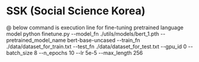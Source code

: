 # SSK (Social Science Korea)

@ below command is execution line for fine-tuning pretrained language model
python finetune.py --model_fn ./utils/models/bert_1.pth --pretrained_model_name bert-base-uncased --train_fn ./data/dataset_for_train.txt --test_fn ./data/dataset_for_test.txt --gpu_id 0 --batch_size 8 --n_epochs 10 --lr 5e-5 --max_length 256
